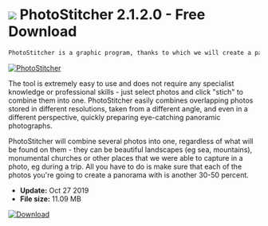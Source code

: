# ![](https://cdn.softexe.net/static/icon/4/photostitcher-11148.png) PhotoStitcher 2.1.2.0 - Free Download

```sh
PhotoStitcher is a graphic program, thanks to which we will create a panoramic photo by automatically joining three separate photographs. You do not need to have a wide-angle lens to show the beauty of a place in a wide image - just a simple camera.
```
[![PhotoStitcher](https://gallery.dpcdn.pl/imgc/Tools/53146/g_-_420x350_1.5_-_x20140731023436_0.png)](https://softexe.net/win/multimedia/graphics-design/photostitcher:pppdh.html)

The tool is extremely easy to use and does not require any specialist knowledge or professional skills - just select photos and click "stich" to combine them into one. PhotoStitcher easily combines overlapping photos stored in different resolutions, taken from a different angle, and even in a different perspective, quickly preparing eye-catching panoramic photographs.
 
 PhotoStitcher will combine several photos into one, regardless of what will be found on them - they can be beautiful landscapes (eg sea, mountains), monumental churches or other places that we were able to capture in a photo, eg during a trip. All you have to do is make sure that each of the photos you're going to create a panorama with is another 30-50 percent.


- **Update:** Oct 27 2019
- **File size:** 11.09 MB

[![Download](https://cdn.softexe.net/static/img/download.png)](https://softexe.net/win/multimedia/graphics-design/photostitcher:pppdh.html)

